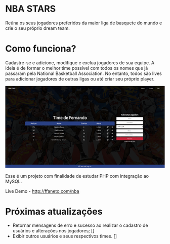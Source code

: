 # NBA STARS
Reúna os seus jogadores preferidos da maior liga de basquete do mundo e crie o seu próprio dream team.

# Como funciona?
Cadastre-se e adicione, modifique e exclua jogadores de sua equipe. A ideia é de formar o melhor time possível com todos os nomes que já passaram pela National Basketball Association. No entanto, todos são lives para adicionar jogadores de outras ligas ou até criar seu próprio player.

<img src="img/nba-stars.png">

Esse é um projeto com finalidade de estudar PHP com integração ao MySQL.

Live Demo - http://ffaneto.com/nba

# Próximas atualizações
- Retornar mensagens de erro e sucesso ao realizar o cadastro de usuários e alterações nos jogadores; []
- Exibir outros usuários e seus respectivos times. []
